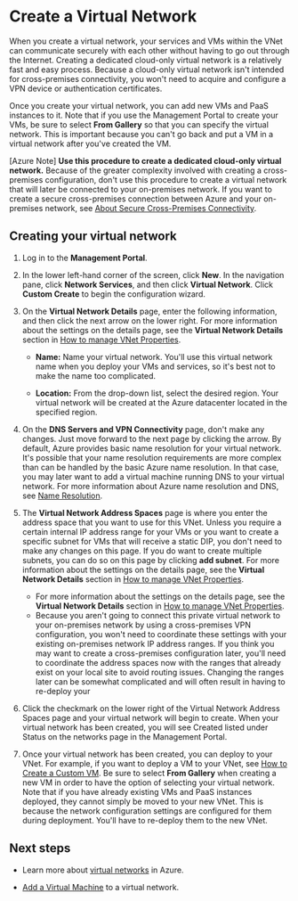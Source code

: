 <properties
   pageTitle="Create a Virtual Network"
   description="Walk through the steps to easily create a basic virtual network."
   services="virtual-network"
   documentationCenter=""
   authors="telmos"
   manager="carolz"
   editor="tysonn"/>

<tags
   ms.service="virtual-network"
   ms.date="07/06/2015"
   wacn.date=""/>

# Create a Virtual Network

When you create a virtual network, your services and VMs within the VNet can communicate securely with each other without having to go out through the Internet. Creating a dedicated cloud-only virtual network is a relatively fast and easy process. Because a cloud-only virtual network isn't intended for cross-premises connectivity, you won't need to acquire and configure a VPN device or authentication certificates.

Once you create your virtual network, you can add new VMs and PaaS instances to it. Note that if you use the Management Portal to create your VMs, be sure to select **From Gallery** so that you can specify the virtual network. This is important because you can't go back and put a VM in a virtual network after you've created the VM.

[Azure Note] **Use this procedure to create a dedicated cloud-only virtual network.** Because of the greater complexity involved with creating a cross-premises configuration, don't use this procedure to create a virtual network that will later be connected to your on-premises network. If you want to create a secure cross-premises connection between Azure and your on-premises network, see [About Secure Cross-Premises Connectivity](https://msdn.microsoft.com/zh-cn/library/azure/dn133798.aspx).

## Creating your virtual network

1. Log in to the **Management Portal**.
2. In the lower left-hand corner of the screen, click **New**. In the navigation pane, click **Network Services**, and then click **Virtual Network**. Click **Custom Create** to begin the configuration wizard.
3. On the **Virtual Network Details** page, enter the following information, and then click the next arrow on the lower right. For more information about the settings on the details page, see the **Virtual Network Details** section in [How to manage VNet Properties](/documentation/articles/virtual-networks-settings).
	-  **Name:** Name your virtual network. You'll use this virtual network name when you deploy your VMs and services, so it's best not to make the name too complicated.

	-  **Location:** From the drop-down list, select the desired region. Your virtual network will be created at the Azure datacenter located in the specified region.



4. On the **DNS Servers and VPN Connectivity** page, don't make any changes. Just move forward to the next page by clicking the arrow. By default, Azure provides basic name resolution for your virtual network. It's possible that your name resolution requirements are more complex than can be handled by the basic Azure name resolution. In that case, you may later want to add a virtual machine running DNS to your virtual network. For more information about Azure name resolution and DNS, see [Name Resolution](/documentation/articles/virtual-networks-name-resolution-for-vms-and-role-instances).
5. The **Virtual Network Address Spaces** page is where you enter the address space that you want to use for this VNet. Unless you require a certain internal IP address range for your VMs or you want to create a specific subnet for VMs that will receive a static DIP, you don't need to make any changes on this page. If you do want to create multiple subnets, you can do so on this page by clicking **add subnet**. For more information about the settings on the details page, see the **Virtual Network Details** section in [How to manage VNet Properties](/documentation/articles/virtual-networks-settings).

	-  For more information about the settings on the details page, see the **Virtual Network Details** section in [How to manage VNet Properties](/documentation/articles/virtual-networks-settings).
	-  Because you aren't going to connect this private virtual network to your on-premises network by using a cross-premises VPN configuration, you won't need to coordinate these settings with your existing on-premises network IP address ranges. If you think you may want to create a cross-premises configuration later, you'll need to coordinate the address spaces now with the ranges that already exist on your local site to avoid routing issues. Changing the ranges later can be somewhat complicated and will often result in having to re-deploy your


6. Click the checkmark on the lower right of the Virtual Network Address Spaces page and your virtual network will begin to create. When your virtual network has been created, you will see Created listed under Status on the networks page in the Management Portal.
7. Once your virtual network has been created, you can deploy to your VNet. For example, if you want to deploy a  VM to your VNet, see [How to Create a Custom VM](/documentation/articles/virtual-machines-create-custom). Be sure to select **From Gallery** when creating a new VM in order to have the option of selecting your virtual network. Note that if you have already existing VMs and PaaS instances deployed, they cannot simply be moved to your new VNet. This is because the network configuration settings are configured for them during deployment. You'll have to re-deploy them to the new VNet.



## Next steps
-  Learn more about [virtual networks](/documentation/articles/virtual-networks-overview) in Azure. 

-  [Add a Virtual Machine](/documentation/articles/virtual-machines-create-custom) to a virtual network.
